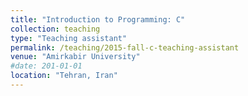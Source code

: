 ```yaml
---
title: "Introduction to Programming: C"
collection: teaching
type: "Teaching assistant"
permalink: /teaching/2015-fall-c-teaching-assistant 
venue: "Amirkabir University"
#date: 201-01-01
location: "Tehran, Iran"
---
```


